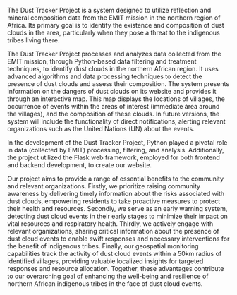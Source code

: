 The Dust Tracker Project is a system designed to utilize reflection and mineral composition data from the EMIT mission in the northern region of Africa. Its primary goal is to identify the existence and composition of dust clouds in the area, particularly when they pose a threat to the indigenous tribes living there.

The Dust Tracker Project processes and analyzes data collected from the EMIT mission, through Python-based data filtering and treatment techniques, to identify dust clouds in the northern African region. It uses advanced algorithms and data processing techniques to detect the presence of dust clouds and assess their composition. The system presents information on the dangers of dust clouds on its website and provides it through an interactive map. This map displays the locations of villages, the occurrence of events within the areas of interest (immediate área around the villages), and the composition of these clouds. In future versions, the system will include the functionality of direct notifications, alerting relevant organizations such as the United Nations (UN) about the events.

In the development of the Dust Tracker Project, Python played a pivotal role in data (collected by EMIT) processing, filtering, and analysis. Additionally, the project utilized the Flask web framework, employed for both frontend and backend development, to create our website. 

Our project aims to provide a range of essential benefits to the community and relevant organizations. Firstly, we prioritize raising community awareness by delivering timely information about the risks associated with dust clouds, empowering residents to take proactive measures to protect their health and resources. Secondly, we serve as an early warning system, detecting dust cloud events in their early stages to minimize their impact on vital resources and respiratory health. Thirdly, we actively engage with relevant organizations, sharing critical information about the presence of dust cloud events to enable swift responses and necessary interventions for the benefit of indigenous tribes. Finally, our geospatial monitoring capabilities track the activity of dust cloud events within a 50km radius of identified villages, providing valuable localized insights for targeted responses and resource allocation. Together, these advantages contribute to our overarching goal of enhancing the well-being and resilience of northern African indigenous tribes in the face of dust cloud events.
